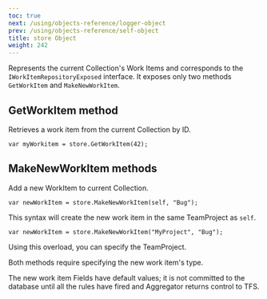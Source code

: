```yaml
---
toc: true
next: /using/objects-reference/logger-object
prev: /using/objects-reference/self-object
title: store Object
weight: 242
---
```


Represents the current Collection's Work Items and corresponds to the `IWorkItemRepositoryExposed` interface.
It exposes only two methods `GetWorkItem` and `MakeNewWorkItem`.

## GetWorkItem method

Retrieves a work item from the current Collection by ID.

```
var myWorkitem = store.GetWorkItem(42);
```

## MakeNewWorkItem methods
Add a new WorkItem to current Collection.

```
var newWorkItem = store.MakeNewWorkItem(self, "Bug");
```

This syntax will create the new work item in the same TeamProject as `self`.  

```
var newWorkItem = store.MakeNewWorkItem("MyProject", "Bug");
```

Using this overload, you can specify the TeamProject.

Both methods require specifying the new work item's type.

The new work item Fields have default values; it is not committed to the database until all the rules have fired and Aggregator returns control to TFS.

<!--
## GetGlobalList method
Retrieves the collection of items for the named Global List.

```
var items = store.GetGlobalList("Aggregator - UserParameters");
```

> The global list name must be unique per-collection.
-->
